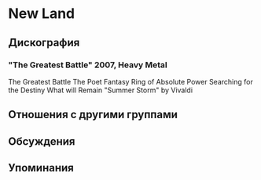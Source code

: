 # New Land



## Дискография

### "The Greatest Battle" 2007, Heavy Metal

The Greatest Battle
The Poet
Fantasy
Ring of Absolute Power
Searching for the Destiny
What will Remain
"Summer Storm" by Vivaldi


## Отношения с другими группами


## Обсуждения


## Упоминания

